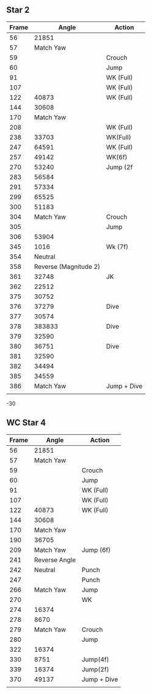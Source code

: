 

## Star 2  

| Frame | Angle                 | Action      |
| ----- | --------------------- | ----------- |
| 56    | 21851                 |             |
| 57    | Match Yaw             |             |
| 59    |                       | Crouch      |
| 60    |                       | Jump        |
| 91    |                       | WK (Full)   |
| 107   |                       | WK (Full)   |
| 122   | 40873                 | WK (Full)   |
| 144   | 30608                 |             |
| 170   | Match Yaw             |             |
| 208   |                       | WK (Full)   |
| 238   | 33703                 | WK(Full)    |
| 247   | 64591                 | WK (Full)   |
| 257   | 49142                 | WK(6f)      |
| 270   | 53240                 | Jump (2f    |
| 283   | 56584                 |             |
| 291   | 57334                 |             |
| 299   | 65525                 |             |
| 300   | 51183                 |             |
| 304   | Match Yaw             | Crouch      |
| 305   |                       | Jump        |
| 306   | 53904                 |             |
| 345   | 1016                  | Wk (7f)     |
| 354   | Neutral               |             |
| 358   | Reverse (Magnitude 2) |             |
| 361   | 32748                 | JK          |
| 362   | 22512                 |             |
| 375   | 30752                 |             |
| 376   | 37279                 | Dive        |
| 377   | 30574                 |             |
| 378   | 383833                | Dive        |
| 379   | 32590                 |             |
| 380   | 36751                 | Dive        |
| 381   | 32590                 |             |
| 382   | 34494                 |             |
| 385   | 34559                 |             |
| 386   | Match Yaw             | Jump + Dive |
|       |                       |             |

-30



## WC Star 4  

| Frame | Angle         | Action      |
| ----- | ------------- | ----------- |
| 56    | 21851         |             |
| 57    | Match Yaw     |             |
| 59    |               | Crouch      |
| 60    |               | Jump        |
| 91    |               | WK (Full)   |
| 107   |               | WK (Full)   |
| 122   | 40873         | WK (Full)   |
| 144   | 30608         |             |
| 170   | Match Yaw     |             |
| 190   | 36705         |             |
| 209   | Match Yaw     | Jump (6f)   |
| 241   | Reverse Angle |             |
| 242   | Neutral       | Punch       |
| 247   |               | Punch       |
| 266   | Match Yaw     | Jump        |
| 270   |               | WK          |
| 274   | 16374         |             |
| 278   | 8670          |             |
| 279   | Match Yaw     | Crouch      |
| 280   |               | Jump        |
| 322   | 16374         |             |
| 330   | 8751          | Jump(4f)    |
| 339   | 16374         | Jump(2f)    |
| 370   | 49137         | Jump + Dive |
|       |               |             |